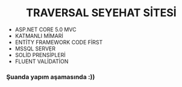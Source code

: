 <h1 align="center">TRAVERSAL SEYEHAT SİTESİ</h1>

<ul>
  <li> ASP.NET CORE 5.0 MVC </li>
  <li> KATMANLI MİMARİ </li>
  <li> ENTİTY FRAMEWORK CODE FİRST </li>
  <li> MSSQL SERVER </li>
  <li> SOLİD PRENSİPLERİ </li>
  <li> FLUENT VALİDATİON  </li>
</ul>

<h3> Şuanda yapım aşamasında :)) </h3>
